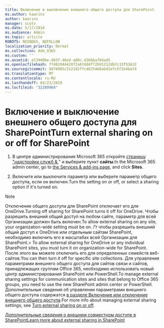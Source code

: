 ```yaml
---
title: Включение и выключение внешнего общего доступа для SharePoint
ms.author: kaarins
author: kaarins
manager: scotv
ms.date: 5/17/2018
ms.audience: Admin
ms.topic: article
ROBOTS: NOINDEX, NOFOLLOW
localization_priority: Normal
ms.collection: Adm_O365
ms.custom: ''
ms.assetid: e13940be-483f-46ed-a88c-d36bbaf04ad5
ms.openlocfilehash: ff481944428f2a67dd4f72b91212db7c33f53632
ms.sourcegitcommit: 9d78905c512192ffc4675468abd2efc5f2e4baf4
ms.translationtype: MT
ms.contentlocale: ru-RU
ms.lasthandoff: 04/23/2019
ms.locfileid: "32389968"
---
```

# <a name="turn-external-sharing-on-or-off-for-sharepoint"></a><span data-ttu-id="f661b-102">Включение и выключение внешнего общего доступа для SharePoint</span><span class="sxs-lookup"><span data-stu-id="f661b-102">Turn external sharing on or off for SharePoint</span></span>

1. <span data-ttu-id="f661b-103">В центре администрирования Microsoft 365 откройте [страницу "надстройки служб &amp; ](https://portal.office.com/adminportal/home#/Settings/ServicesAndAddIns)" и выберите пункт **сайты**.</span><span class="sxs-lookup"><span data-stu-id="f661b-103">In the Microsoft 365 admin center, go to [the Services &amp; add-ins page](https://portal.office.com/adminportal/home#/Settings/ServicesAndAddIns), and click **Sites**.</span></span>
    
2. <span data-ttu-id="f661b-104">Включите или выключите параметр или выберите параметр общего доступа, если он включен.</span><span class="sxs-lookup"><span data-stu-id="f661b-104">Turn the setting on or off, or select a sharing option if it's turned on.</span></span>
    
> [!NOTE]
> <span data-ttu-id="f661b-105">Отключение общего доступа для SharePoint отключает его для OneDrive.</span><span class="sxs-lookup"><span data-stu-id="f661b-105">Turning off sharing for SharePoint turns it off for OneDrive.</span></span> <span data-ttu-id="f661b-106">Чтобы разрешить внешний общий доступ на любом сайте, параметр для всей Организации должен быть включен.</span><span class="sxs-lookup"><span data-stu-id="f661b-106">To allow external sharing on any site, your organization-wide setting must be on.</span></span> <span data-ttu-id="f661b-107">_Гт_ чтобы разрешить внешний общий доступ к OneDrive или отдельным сайтам SharePoint, необходимо включить его в масштабах всей Организации для SharePoint.</span><span class="sxs-lookup"><span data-stu-id="f661b-107">> To allow external sharing for OneDrive or any individual SharePoint sites, you must turn it on organization-wide for SharePoint.</span></span> <span data-ttu-id="f661b-108">После этого вы можете отключить его для определенных семейств веб-сайтов.</span><span class="sxs-lookup"><span data-stu-id="f661b-108">You can then turn it off for specific site collections.</span></span> <span data-ttu-id="f661b-109">Для управления параметрами внешнего общего доступа для сайтов связи и сайтов, принадлежащих группам Office 365, необходимо использовать новый центр администрирования SharePoint или PowerShell.</span><span class="sxs-lookup"><span data-stu-id="f661b-109">To manage external sharing settings for communication sites and sites that belong to Office 365 groups, you need to use the new SharePoint admin center or PowerShell.</span></span> <span data-ttu-id="f661b-110">Дополнительные сведения об управлении параметрами внешнего общего доступа содержатся [в разделе Включение или отключение внешнего общего доступа](https://go.microsoft.com/fwlink/?linkid=866426).</span><span class="sxs-lookup"><span data-stu-id="f661b-110">For more info about managing external sharing settings, see [Turn external sharing on or off](https://go.microsoft.com/fwlink/?linkid=866426).</span></span> 
  
[<span data-ttu-id="f661b-111">Дополнительные сведения о внешнем совместном доступе в SharePoint</span><span class="sxs-lookup"><span data-stu-id="f661b-111">Learn more about external sharing in SharePoint</span></span>](https://go.microsoft.com/fwlink/?linkid=734908)
  

